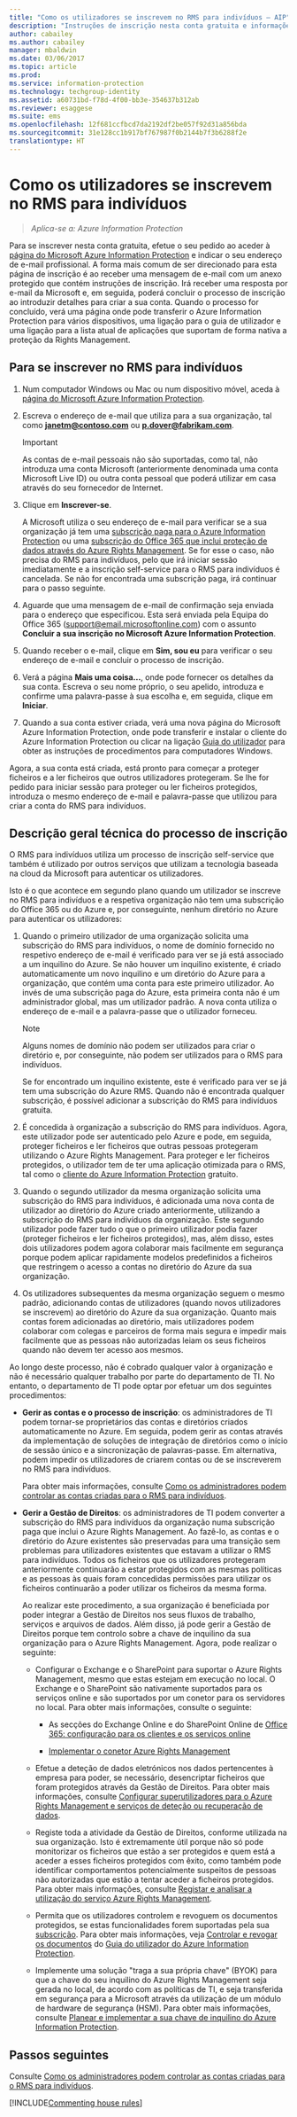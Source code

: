 ```yaml
---
title: "Como os utilizadores se inscrevem no RMS para indivíduos – AIP"
description: "Instruções de inscrição nesta conta gratuita e informações técnicas sobre o funcionamento deste processo."
author: cabailey
ms.author: cabailey
manager: mbaldwin
ms.date: 03/06/2017
ms.topic: article
ms.prod: 
ms.service: information-protection
ms.technology: techgroup-identity
ms.assetid: a60731bd-f78d-4f00-bb3e-354637b312ab
ms.reviewer: esaggese
ms.suite: ems
ms.openlocfilehash: 12f681ccfbcd7da2192df2be057f92d31a856bda
ms.sourcegitcommit: 31e128cc1b917bf767987f0b2144b7f3b6288f2e
translationtype: HT
---
```

# <a name="how-users-sign-up-for-rms-for-individuals"></a>Como os utilizadores se inscrevem no RMS para indivíduos

>*Aplica-se a: Azure Information Protection*

Para se inscrever nesta conta gratuita, efetue o seu pedido ao aceder à [página do Microsoft Azure Information Protection](https://portal.office.com/signup?sku=rms&ru=https%3A%2F%2Fportal.azurerms.com%2F%23%2Fdownload) e indicar o seu endereço de e-mail profissional. A forma mais comum de ser direcionado para esta página de inscrição é ao receber uma mensagem de e-mail com um anexo protegido que contém instruções de inscrição. Irá receber uma resposta por e-mail da Microsoft e, em seguida, poderá concluir o processo de inscrição ao introduzir detalhes para criar a sua conta. Quando o processo for concluído, verá uma página onde pode transferir o Azure Information Protection para vários dispositivos, uma ligação para o guia de utilizador e uma ligação para a lista atual de aplicações que suportam de forma nativa a proteção da Rights Management. 

## <a name="to-sign-up-for-rms-for-individuals"></a>Para se inscrever no RMS para indivíduos

1.  Num computador Windows ou Mac ou num dispositivo móvel, aceda à [página do Microsoft Azure Information Protection](https://portal.office.com/signup?sku=rms&ru=https%3A%2F%2Fportal.azurerms.com%2F%23%2Fdownload).

2.  Escreva o endereço de e-mail que utiliza para a sua organização, tal como **janetm@contoso.com** ou **p.dover@fabrikam.com**.

    > [!IMPORTANT]
    > As contas de e-mail pessoais não são suportadas, como tal, não introduza uma conta Microsoft (anteriormente denominada uma conta Microsoft Live ID) ou outra conta pessoal que poderá utilizar em casa através do seu fornecedor de Internet.

3.  Clique em **Inscrever-se**.

    A Microsoft utiliza o seu endereço de e-mail para verificar se a sua organização já tem uma [subscrição paga para o Azure Information Protection](https://www.microsoft.com/en-us/cloud-platform/azure-information-protection-pricing) ou uma [subscrição do Office 365 que inclui proteção de dados através do Azure Rights Management](http://download.microsoft.com/download/E/C/F/ECF42E71-4EC0-48FF-AA00-577AC14D5B5C/Azure_Information_Protection_licensing_datasheet_EN-US.pdf). Se for esse o caso, não precisa do RMS para indivíduos, pelo que irá iniciar sessão imediatamente e a inscrição self-service para o RMS para indivíduos é cancelada. Se não for encontrada uma subscrição paga, irá continuar para o passo seguinte.

4.  Aguarde que uma mensagem de e-mail de confirmação seja enviada para o endereço que especificou. Esta será enviada pela Equipa do Office 365 (support@email.microsoftonline.com) com o assunto **Concluir a sua inscrição no Microsoft Azure Information Protection**.

5.  Quando receber o e-mail, clique em **Sim, sou eu** para verificar o seu endereço de e-mail e concluir o processo de inscrição.

6.  Verá a página **Mais uma coisa...**, onde pode fornecer os detalhes da sua conta. Escreva o seu nome próprio, o seu apelido, introduza e confirme uma palavra-passe à sua escolha e, em seguida, clique em **Iniciar**.

7. Quando a sua conta estiver criada, verá uma nova página do Microsoft Azure Information Protection, onde pode transferir e instalar o cliente do Azure Information Protection ou clicar na ligação [Guia do utilizador](../rms-client/client-user-guide.md) para obter as instruções de procedimentos para computadores Windows.

Agora, a sua conta está criada, está pronto para começar a proteger ficheiros e a ler ficheiros que outros utilizadores protegeram. Se lhe for pedido para iniciar sessão para proteger ou ler ficheiros protegidos, introduza o mesmo endereço de e-mail e palavra-passe que utilizou para criar a conta do RMS para indivíduos.

## <a name="technical-overview-of-the-sign-up-process"></a>Descrição geral técnica do processo de inscrição
O RMS para indivíduos utiliza um processo de inscrição self-service que também é utilizado por outros serviços que utilizam a tecnologia baseada na cloud da Microsoft para autenticar os utilizadores.

Isto é o que acontece em segundo plano quando um utilizador se inscreve no RMS para indivíduos e a respetiva organização não tem uma subscrição do Office 365 ou do Azure e, por conseguinte, nenhum diretório no Azure para autenticar os utilizadores:

1.  Quando o primeiro utilizador de uma organização solicita uma subscrição do RMS para indivíduos, o nome de domínio fornecido no respetivo endereço de e-mail é verificado para ver se já está associado a um inquilino do Azure. Se não houver um inquilino existente, é criado automaticamente um novo inquilino e um diretório do Azure para a organização, que contém uma conta para este primeiro utilizador. Ao invés de uma subscrição paga do Azure, esta primeira conta não é um administrador global, mas um utilizador padrão. A nova conta utiliza o endereço de e-mail e a palavra-passe que o utilizador forneceu.

    > [!NOTE]
    > Alguns nomes de domínio não podem ser utilizados para criar o diretório e, por conseguinte, não podem ser utilizados para o RMS para indivíduos.

    Se for encontrado um inquilino existente, este é verificado para ver se já tem uma subscrição do Azure RMS. Quando não é encontrada qualquer subscrição, é possível adicionar a subscrição do RMS para indivíduos gratuita.

2.  É concedida à organização a subscrição do RMS para indivíduos. Agora, este utilizador pode ser autenticado pelo Azure e pode, em seguida, proteger ficheiros e ler ficheiros que outras pessoas protegeram utilizando o Azure Rights Management. Para proteger e ler ficheiros protegidos, o utilizador tem de ter uma aplicação otimizada para o RMS, tal como o [cliente do Azure Information Protection](../rms-client/aip-client.md) gratuito.

3.  Quando o segundo utilizador da mesma organização solicita uma subscrição do RMS para indivíduos, é adicionada uma nova conta de utilizador ao diretório do Azure criado anteriormente, utilizando a subscrição do RMS para indivíduos da organização. Este segundo utilizador pode fazer tudo o que o primeiro utilizador podia fazer (proteger ficheiros e ler ficheiros protegidos), mas, além disso, estes dois utilizadores podem agora colaborar mais facilmente em segurança porque podem aplicar rapidamente modelos predefinidos a ficheiros que restringem o acesso a contas no diretório do Azure da sua organização.

4.  Os utilizadores subsequentes da mesma organização seguem o mesmo padrão, adicionando contas de utilizadores (quando novos utilizadores se inscrevem) ao diretório do Azure da sua organização. Quanto mais contas forem adicionadas ao diretório, mais utilizadores podem colaborar com colegas e parceiros de forma mais segura e impedir mais facilmente que as pessoas não autorizadas leiam os seus ficheiros quando não devem ter acesso aos mesmos.

Ao longo deste processo, não é cobrado qualquer valor à organização e não é necessário qualquer trabalho por parte do departamento de TI. No entanto, o departamento de TI pode optar por efetuar um dos seguintes procedimentos:

-   **Gerir as contas e o processo de inscrição**: os administradores de TI podem tornar-se proprietários das contas e diretórios criados automaticamente no Azure. Em seguida, podem gerir as contas através da implementação de soluções de integração de diretórios como o início de sessão único e a sincronização de palavras-passe. Em alternativa, podem impedir os utilizadores de criarem contas ou de se inscreverem no RMS para indivíduos.

    Para obter mais informações, consulte [Como os administradores podem controlar as contas criadas para o RMS para indivíduos](rms-for-individuals-take-control.md).

-   **Gerir a Gestão de Direitos**: os administradores de TI podem converter a subscrição do RMS para indivíduos da organização numa subscrição paga que inclui o Azure Rights Management. Ao fazê-lo, as contas e o diretório do Azure existentes são preservadas para uma transição sem problemas para utilizadores existentes que estavam a utilizar o RMS para indivíduos. Todos os ficheiros que os utilizadores protegeram anteriormente continuarão a estar protegidos com as mesmas políticas e as pessoas às quais foram concedidas permissões para utilizar os ficheiros continuarão a poder utilizar os ficheiros da mesma forma.

    Ao realizar este procedimento, a sua organização é beneficiada por poder integrar a Gestão de Direitos nos seus fluxos de trabalho, serviços e arquivos de dados. Além disso, já pode gerir a Gestão de Direitos porque tem controlo sobre a chave de inquilino da sua organização para o Azure Rights Management. Agora, pode realizar o seguinte:

    -   Configurar o Exchange e o SharePoint para suportar o Azure Rights Management, mesmo que estas estejam em execução no local. O Exchange e o SharePoint são nativamente suportados para os serviços online e são suportados por um conetor para os servidores no local. Para obter mais informações, consulte o seguinte:

        -   As secções do Exchange Online e do SharePoint Online de [Office 365: configuração para os clientes e os serviços online](../deploy-use/configure-office365.md)

        -   [Implementar o conetor Azure Rights Management](../deploy-use/deploy-rms-connector.md)

    -   Efetue a deteção de dados eletrónicos nos dados pertencentes à empresa para poder, se necessário, desencriptar ficheiros que foram protegidos através da Gestão de Direitos. Para obter mais informações, consulte [Configurar superutilizadores para o Azure Rights Management e serviços de deteção ou recuperação de dados](../deploy-use/configure-super-users.md).

    -   Registe toda a atividade da Gestão de Direitos, conforme utilizada na sua organização. Isto é extremamente útil porque não só pode monitorizar os ficheiros que estão a ser protegidos e quem está a aceder a esses ficheiros protegidos com êxito, como também pode identificar comportamentos potencialmente suspeitos de pessoas não autorizadas que estão a tentar aceder a ficheiros protegidos. Para obter mais informações, consulte [Registar e analisar a utilização do serviço Azure Rights Management](../deploy-use/log-analyze-usage.md).

    -   Permita que os utilizadores controlem e revoguem os documentos protegidos, se estas funcionalidades forem suportadas pela sua [subscrição](https://www.microsoft.com/en-us/cloud-platform/azure-information-protection-features). Para obter mais informações, veja [Controlar e revogar os documentos](../rms-client/client-track-revoke.md) do [Guia do utilizador do Azure Information Protection](../rms-client/client-user-guide.md).

    -   Implemente uma solução "traga a sua própria chave" (BYOK) para que a chave do seu inquilino do Azure Rights Management seja gerada no local, de acordo com as políticas de TI, e seja transferida em segurança para a Microsoft através da utilização de um módulo de hardware de segurança (HSM). Para obter mais informações, consulte [Planear e implementar a sua chave de inquilino do Azure Information Protection](../plan-design/plan-implement-tenant-key.md).


## <a name="next-steps"></a>Passos seguintes
Consulte [Como os administradores podem controlar as contas criadas para o RMS para indivíduos](rms-for-individuals-take-control.md).

[!INCLUDE[Commenting house rules](../includes/houserules.md)]